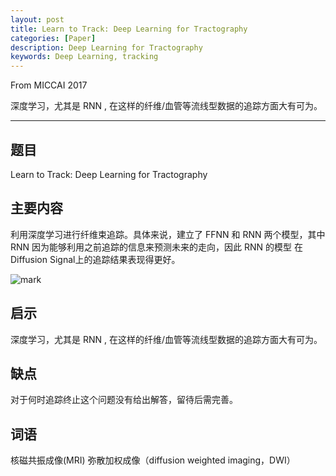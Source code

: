 ```yaml
---
layout: post
title: Learn to Track: Deep Learning for Tractography
categories: [Paper]
description: Deep Learning for Tractography
keywords: Deep Learning, tracking
---
```


From MICCAI 2017

深度学习，尤其是 RNN , 在这样的纤维/血管等流线型数据的追踪方面大有可为。

---

## 题目
Learn to Track: Deep Learning for Tractography

## 主要内容
利用深度学习进行纤维束追踪。具体来说，建立了 FFNN 和 RNN 两个模型，其中 RNN 因为能够利用之前追踪的信息来预测未来的走向，因此 RNN 的模型 在Diffusion Signal上的追踪结果表现得更好。

![mark](http://pcxhsqn8a.bkt.clouddn.com/blog/180804/9dE87G90Jh.png?imageslim)

## 启示
深度学习，尤其是 RNN , 在这样的纤维/血管等流线型数据的追踪方面大有可为。

## 缺点
对于何时追踪终止这个问题没有给出解答，留待后需完善。

## 词语
核磁共振成像(MRI)
弥散加权成像（diffusion weighted imaging，DWI）


